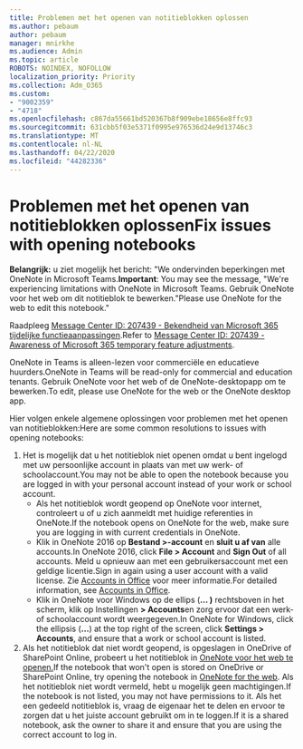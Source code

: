 ```yaml
---
title: Problemen met het openen van notitieblokken oplossen
ms.author: pebaum
author: pebaum
manager: mnirkhe
ms.audience: Admin
ms.topic: article
ROBOTS: NOINDEX, NOFOLLOW
localization_priority: Priority
ms.collection: Adm_O365
ms.custom:
- "9002359"
- "4718"
ms.openlocfilehash: c867da55661bd520367b8f909ebe18656e8ffc93
ms.sourcegitcommit: 631cbb5f03e5371f0995e976536d24e9d13746c3
ms.translationtype: MT
ms.contentlocale: nl-NL
ms.lasthandoff: 04/22/2020
ms.locfileid: "44282336"
---
```

# <a name="fix-issues-with-opening-notebooks"></a><span data-ttu-id="fc6d8-102">Problemen met het openen van notitieblokken oplossen</span><span class="sxs-lookup"><span data-stu-id="fc6d8-102">Fix issues with opening notebooks</span></span>

<span data-ttu-id="fc6d8-103">**Belangrijk:** u ziet mogelijk het bericht: "We ondervinden beperkingen met OneNote in Microsoft Teams.</span><span class="sxs-lookup"><span data-stu-id="fc6d8-103">**Important**: You may see the message, "We're experiencing limitations with OneNote in Microsoft Teams.</span></span> <span data-ttu-id="fc6d8-104">Gebruik OneNote voor het web om dit notitieblok te bewerken."</span><span class="sxs-lookup"><span data-stu-id="fc6d8-104">Please use OneNote for the web to edit this notebook."</span></span>

<span data-ttu-id="fc6d8-105">Raadpleeg [Message Center ID: 207439 - Bekendheid van Microsoft 365 tijdelijke functieaanpassingen](https://admin.microsoft.com/Adminportal/Home?source=applauncher#MessageCenter?id=MC207439).</span><span class="sxs-lookup"><span data-stu-id="fc6d8-105">Refer to [Message Center ID: 207439 - Awareness of Microsoft 365 temporary feature adjustments](https://admin.microsoft.com/Adminportal/Home?source=applauncher#MessageCenter?id=MC207439).</span></span>

<span data-ttu-id="fc6d8-106">OneNote in Teams is alleen-lezen voor commerciële en educatieve huurders.</span><span class="sxs-lookup"><span data-stu-id="fc6d8-106">OneNote in Teams will be read-only for commercial and education tenants.</span></span> <span data-ttu-id="fc6d8-107">Gebruik OneNote voor het web of de OneNote-desktopapp om te bewerken.</span><span class="sxs-lookup"><span data-stu-id="fc6d8-107">To edit, please use OneNote for the web or the OneNote desktop app.</span></span>

<span data-ttu-id="fc6d8-108">Hier volgen enkele algemene oplossingen voor problemen met het openen van notitieblokken:</span><span class="sxs-lookup"><span data-stu-id="fc6d8-108">Here are some common resolutions to issues with opening notebooks:</span></span>

1. <span data-ttu-id="fc6d8-109">Het is mogelijk dat u het notitieblok niet openen omdat u bent ingelogd met uw persoonlijke account in plaats van met uw werk- of schoolaccount.</span><span class="sxs-lookup"><span data-stu-id="fc6d8-109">You may not be able to open the notebook because you are logged in with your personal account instead of your work or school account.</span></span>
    - <span data-ttu-id="fc6d8-110">Als het notitieblok wordt geopend op OneNote voor internet, controleert u of u zich aanmeldt met huidige referenties in OneNote.</span><span class="sxs-lookup"><span data-stu-id="fc6d8-110">If the notebook opens on OneNote for the web, make sure you are logging in with current credentials in OneNote.</span></span>
    - <span data-ttu-id="fc6d8-111">Klik in OneNote 2016 op **Bestand >-account** en **sluit u af van** alle accounts.</span><span class="sxs-lookup"><span data-stu-id="fc6d8-111">In OneNote 2016, click **File > Account** and **Sign Out** of all accounts.</span></span> <span data-ttu-id="fc6d8-112">Meld u opnieuw aan met een gebruikersaccount met een geldige licentie.</span><span class="sxs-lookup"><span data-stu-id="fc6d8-112">Sign in again using a user account with a valid license.</span></span> <span data-ttu-id="fc6d8-113">Zie [Accounts in Office](https://support.office.com/article/accounts-in-office-628ea040-f265-49de-b986-be09c3ebf8a9) voor meer informatie.</span><span class="sxs-lookup"><span data-stu-id="fc6d8-113">For detailed information, see [Accounts in Office](https://support.office.com/article/accounts-in-office-628ea040-f265-49de-b986-be09c3ebf8a9).</span></span> 
    - <span data-ttu-id="fc6d8-114">Klik in OneNote voor Windows op de ellips (**... )** rechtsboven in het scherm, klik op Instellingen **> Accounts**en zorg ervoor dat een werk- of schoolaccount wordt weergegeven.</span><span class="sxs-lookup"><span data-stu-id="fc6d8-114">In OneNote for Windows, click the ellipsis (**…**) at the top right of the screen, click **Settings > Accounts**, and ensure that a work or school account is listed.</span></span> 
2. <span data-ttu-id="fc6d8-115">Als het notitieblok dat niet wordt geopend, is opgeslagen in OneDrive of SharePoint Online, probeert u het notitieblok in [OneNote voor het web te openen.](https://onenote.com)</span><span class="sxs-lookup"><span data-stu-id="fc6d8-115">If the notebook that won't open is stored on OneDrive or SharePoint Online, try opening the notebook in [OneNote for the web](https://onenote.com).</span></span> <span data-ttu-id="fc6d8-116">Als het notitieblok niet wordt vermeld, hebt u mogelijk geen machtigingen.</span><span class="sxs-lookup"><span data-stu-id="fc6d8-116">If the notebook is not listed, you may not have permissions to it.</span></span> <span data-ttu-id="fc6d8-117">Als het een gedeeld notitieblok is, vraag de eigenaar het te delen en ervoor te zorgen dat u het juiste account gebruikt om in te loggen.</span><span class="sxs-lookup"><span data-stu-id="fc6d8-117">If it is a shared notebook, ask the owner to share it and ensure that you are using the correct account to log in.</span></span>
